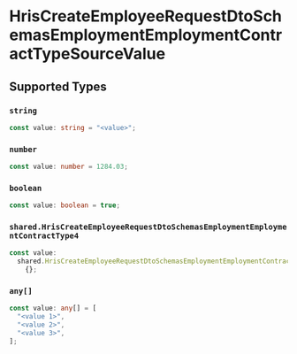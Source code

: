 # HrisCreateEmployeeRequestDtoSchemasEmploymentEmploymentContractTypeSourceValue


## Supported Types

### `string`

```typescript
const value: string = "<value>";
```

### `number`

```typescript
const value: number = 1284.03;
```

### `boolean`

```typescript
const value: boolean = true;
```

### `shared.HrisCreateEmployeeRequestDtoSchemasEmploymentEmploymentContractType4`

```typescript
const value:
  shared.HrisCreateEmployeeRequestDtoSchemasEmploymentEmploymentContractType4 =
    {};
```

### `any[]`

```typescript
const value: any[] = [
  "<value 1>",
  "<value 2>",
  "<value 3>",
];
```

